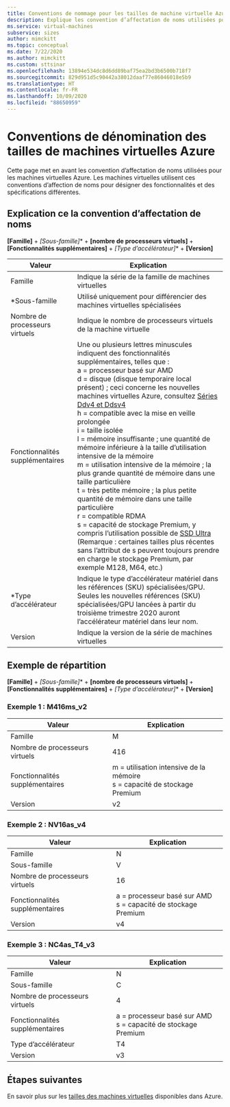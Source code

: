 ```yaml
---
title: Conventions de nommage pour les tailles de machine virtuelle Azure
description: Explique les convention d’affectation de noms utilisées pour les tailles de machines virtuelles Azure
ms.service: virtual-machines
subservice: sizes
author: mimckitt
ms.topic: conceptual
ms.date: 7/22/2020
ms.author: mimckitt
ms.custom: sttsinar
ms.openlocfilehash: 13894e534dc8d6dd89baf75ea2bd3b6500b718f7
ms.sourcegitcommit: 829d951d5c90442a38012daaf77e86046018e5b9
ms.translationtype: HT
ms.contentlocale: fr-FR
ms.lasthandoff: 10/09/2020
ms.locfileid: "88650959"
---
```

# <a name="azure-virtual-machine-sizes-naming-conventions"></a>Conventions de dénomination des tailles de machines virtuelles Azure

Cette page met en avant les convention d’affectation de noms utilisées pour les machines virtuelles Azure. Les machines virtuelles utilisent ces conventions d’affection de noms pour désigner des fonctionnalités et des spécifications différentes.

## <a name="naming-convention-explanation"></a>Explication ce la convention d’affectation de noms

**[Famille]**  +  **[Sous-famille*]**  +  **[nombre de processeurs virtuels]**  +  **[Fonctionnalités supplémentaires]**  +  **[Type d’accélérateur*]**  +  **[Version]**

|Valeur | Explication|
|---|---|
| Famille | Indique la série de la famille de machines virtuelles| 
| *Sous-famille | Utilisé uniquement pour différencier des machines virtuelles spécialisées|
| Nombre de processeurs virtuels| Indique le nombre de processeurs virtuels de la machine virtuelle |
| Fonctionnalités supplémentaires | Une ou plusieurs lettres minuscules indiquent des fonctionnalités supplémentaires, telles que : <br> a = processeur basé sur AMD <br> d = disque (disque temporaire local présent) ; ceci concerne les nouvelles machines virtuelles Azure, consultez [Séries Ddv4 et Ddsv4](./ddv4-ddsv4-series.md) <br> h = compatible avec la mise en veille prolongée <br> i = taille isolée <br> l = mémoire insuffisante ; une quantité de mémoire inférieure à la taille d’utilisation intensive de la mémoire <br> m = utilisation intensive de la mémoire ; la plus grande quantité de mémoire dans une taille particulière <br> t = très petite mémoire ; la plus petite quantité de mémoire dans une taille particulière <br> r = compatible RDMA <br> s = capacité de stockage Premium, y compris l’utilisation possible de [SSD Ultra](./disks-types.md#ultra-disk) (Remarque : certaines tailles plus récentes sans l’attribut de s peuvent toujours prendre en charge le stockage Premium, par exemple M128, M64, etc.)<br> |
| *Type d’accélérateur | Indique le type d’accélérateur matériel dans les références (SKU) spécialisées/GPU. Seules les nouvelles références (SKU) spécialisées/GPU lancées à partir du troisième trimestre 2020 auront l’accélérateur matériel dans leur nom. |
| Version | Indique la version de la série de machines virtuelles |

## <a name="example-breakdown"></a>Exemple de répartition

**[Famille]**  +  **[Sous-famille*]**  +  **[nombre de processeurs virtuels]**  +  **[Fonctionnalités supplémentaires]**  +  **[Type d’accélérateur*]**  +  **[Version]**

### <a name="example-1-m416ms_v2"></a>Exemple 1 : M416ms_v2

|Valeur | Explication|
|---|---|
| Famille | M | 
| Nombre de processeurs virtuels | 416 |
| Fonctionnalités supplémentaires | m = utilisation intensive de la mémoire <br> s = capacité de stockage Premium |
| Version | v2 |

### <a name="example-2-nv16as_v4"></a>Exemple 2 : NV16as_v4

|Valeur | Explication|
|---|---|
| Famille | N | 
| Sous-famille | V |
| Nombre de processeurs virtuels | 16 |
| Fonctionnalités supplémentaires | a = processeur basé sur AMD <br> s = capacité de stockage Premium |
| Version | v4 |

### <a name="example-3-nc4as_t4_v3"></a>Exemple 3 : NC4as_T4_v3

|Valeur | Explication|
|---|---|
| Famille | N | 
| Sous-famille | C |
| Nombre de processeurs virtuels | 4 |
| Fonctionnalités supplémentaires | a = processeur basé sur AMD <br> s = capacité de stockage Premium |
| Type d’accélérateur | T4 |
| Version | v3 |

## <a name="next-steps"></a>Étapes suivantes

En savoir plus sur les [tailles des machines virtuelles](./sizes.md) disponibles dans Azure. 